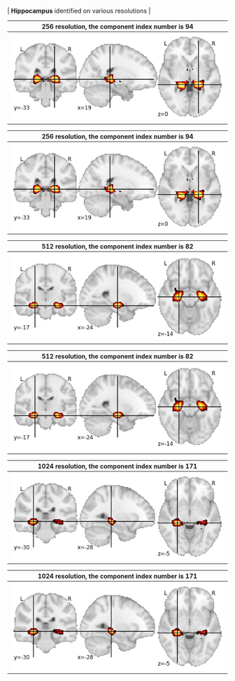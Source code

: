 


| **Hippocampus** identified on various resolutions |

| 256 resolution, the component index number is 94|  
|:---:|  
| ![Component 256](../256/final/94.jpg "From component 256: Hippocampus") |

| 256 resolution, the component index number is 94|  
|:---:|  
| ![Component 256](../256/final/94.jpg "From component 256: Hippocampus") |

| 512 resolution, the component index number is 82|  
|:---:|  
| ![Component 512](../512/final/82.jpg "From component 512: Hippocampus") |

| 512 resolution, the component index number is 82|  
|:---:|  
| ![Component 512](../512/final/82.jpg "From component 512: Hippocampus") |

| 1024 resolution, the component index number is 171|  
|:---:|  
| ![Component 1024](../1024/final/171.jpg "From component 1024: Hippocampus") |

| 1024 resolution, the component index number is 171|  
|:---:|  
| ![Component 1024](../1024/final/171.jpg "From component 1024: Hippocampus") |